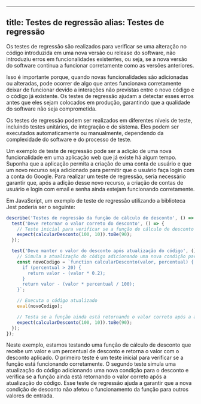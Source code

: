
---
title: Testes de regressão
alias: Testes de regressão
---

Os testes de regressão são realizados para verificar se uma alteração no código introduzida em uma nova versão ou release do software, não introduziu erros em funcionalidades existentes, ou seja, se a nova versão do software continua a funcionar corretamente como as versões anteriores. 

Isso é importante porque, quando novas funcionalidades são adicionadas ou alteradas, pode ocorrer de algo que antes funcionava corretamente deixar de funcionar devido a interações não previstas entre o novo código e o código já existente. Os testes de regressão ajudam a detectar esses erros antes que eles sejam colocados em produção, garantindo que a qualidade do software não seja comprometida.

Os testes de regressão podem ser realizados em diferentes níveis de teste, incluindo testes unitários, de integração e de sistema. Eles podem ser executados automaticamente ou manualmente, dependendo da complexidade do software e do processo de teste.

Um exemplo de teste de regressão pode ser a adição de uma nova funcionalidade em uma aplicação web que já existe há algum tempo. Suponha que a aplicação permita a criação de uma conta de usuário e que um novo recurso seja adicionado para permitir que o usuário faça login com a conta do Google. Para realizar um teste de regressão, seria necessário garantir que, após a adição desse novo recurso, a criação de contas de usuário e login com email e senha ainda estejam funcionando corretamente.

Em JavaScript, um exemplo de teste de regressão utilizando a biblioteca Jest poderia ser o seguinte:

```javascript
describe('Testes de regressão da função de cálculo de desconto', () => {
  test('Deve retornar o valor correto do desconto', () => {
    // Teste inicial para verificar se a função de cálculo de desconto está funcionando corretamente
    expect(calcularDesconto(100, 10)).toBe(90);
  });

  test('Deve manter o valor do desconto após atualização do código', () => {
    // Simula a atualização do código adicionando uma nova condição para o desconto
    const novoCodigo = `function calcularDesconto(valor, percentual) {
      if (percentual > 20) {
        return valor - (valor * 0.2);
      }
      return valor - (valor * percentual / 100);
    }`;

    // Executa o código atualizado
    eval(novoCodigo);

    // Testa se a função ainda está retornando o valor correto após a atualização do código
    expect(calcularDesconto(100, 10)).toBe(90);
  });
});
```

Neste exemplo, estamos testando uma função de cálculo de desconto que recebe um valor e um percentual de desconto e retorna o valor com o desconto aplicado. O primeiro teste é um teste inicial para verificar se a função está funcionando corretamente. O segundo teste simula uma atualização do código adicionando uma nova condição para o desconto e verifica se a função ainda está retornando o valor correto após a atualização do código. Esse teste de regressão ajuda a garantir que a nova condição de desconto não afetou o funcionamento da função para outros valores de entrada.